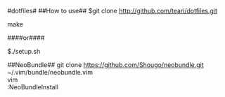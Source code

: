 #dotfiles#
##How to use##
$git clone http://github.com/teari/dotfiles.git  

make  

####or####

$./setup.sh  

##NeoBundle##
git clone https://github.com/Shougo/neobundle.git ~/.vim/bundle/neobundle.vim  
vim  
:NeoBundleInstall  
